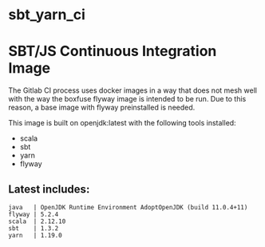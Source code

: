 # sbt_yarn_ci

SBT/JS Continuous Integration Image
===================================

The Gitlab CI process uses docker images in a way that does not mesh
well with the way the boxfuse flyway image is intended to be run.
Due to this reason, a base image with flyway preinstalled is needed.

This image is built on openjdk:latest with the following tools installed:

  * scala
  * sbt
  * yarn
  * flyway

Latest includes:
----------------

    java   | OpenJDK Runtime Environment AdoptOpenJDK (build 11.0.4+11)
    flyway | 5.2.4
    scala  | 2.12.10
    sbt    | 1.3.2
    yarn   | 1.19.0
